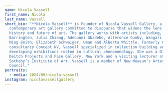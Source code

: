 ```yaml
---
name: Nicola Vassell
first_name: Nicola
last_name: Vassell
short_bio: "**Nicola Vassell** is Founder of Nicola Vassell Gallery, a
  contemporary art gallery committed to discourse that widens the lens of the
  history and future of art. The gallery works with artists including, Alvaro
  Barrington, Julia Chiang, Adebunmi Gbadebo, Alteronce Gumby, Wangari Mathenge,
  Ming Smith, Elizabeth Schwaiger, Uman and Alberta Whittle. Formerly CEO of art
  consultancy Concept NV, Vassell specialized in collection building and
  developing exhibitions rooted in cultural phenomenology. She was a Director at
  Deitch Projects and Pace Gallery, New York and a visiting lecturer at
  Sotheby’s Institute of Art. Vassell is a member of New Museum’s Artemis
  Council."
portraits:
  - media: 2024/09/nicola-vassell
instagram: nicolavassellgallery
---
```

